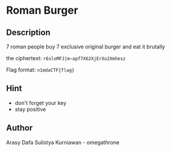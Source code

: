 # Roman Burger


## Description

7 roman people buy 7 exclusive original burger and eat it brutally

the ciphertext: `r6sloMFJ|m~apf7X62XjErXo2Xmhesz`

Flag format: `n1mdaCTF{flag}`

## Hint
- don't forget your key
- stay positive

## Author
Arasy Dafa Sulistya Kurniawan - omegathrone